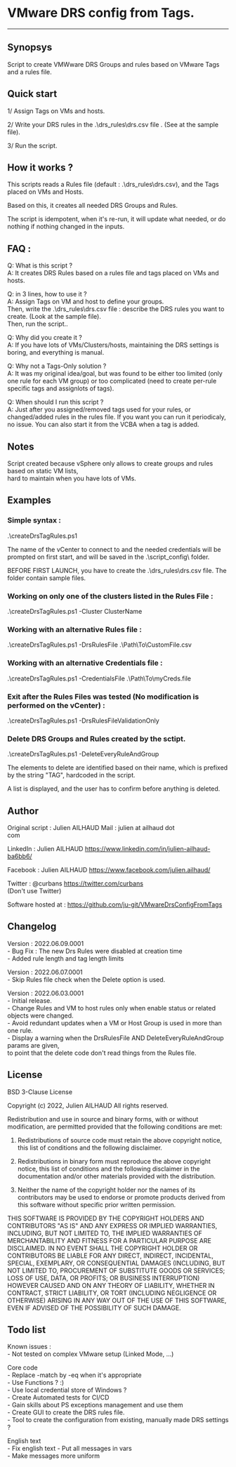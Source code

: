 # VMware DRS config from Tags.
----

## Synopsys 
  Script to create VMWware DRS Groups and rules based on VMware Tags and a rules file. 

## Quick start
  1/ Assign Tags on VMs and hosts.

  2/ Write your DRS rules in the .\drs_rules\drs.csv file . (See at the sample file).

  3/ Run the script.  

## How it works ? 
  This scripts reads a Rules file (default : .\drs_rules\drs.csv), and the Tags placed on VMs and Hosts.
  
  Based on this, it creates all needed DRS Groups and Rules.
  
  The script is idempotent, when it's re-run, it will update what needed,
  or do nothing if nothing changed in the inputs.

## FAQ : 

Q: What is this script ?  
A: It creates DRS Rules based on a rules file and tags placed on VMs and hosts.


Q: in 3 lines, how to use it ?  
A: Assign Tags on VM and host to define your groups.       
   Then, write the .\drs_rules\drs.csv file : describe the DRS rules you want to create. (Look at the sample file).       
   Then, run the script..

Q: Why did you create it ?  
A: If you have lots of VMs/Clusters/hosts, maintaining the DRS settings is boring, and everything is manual.

Q: Why not a Tags-Only solution ?  
A: It was my original idea/goal, but was found to be either too limited (only one rule
   for each VM group) or too complicated (need to create per-rule specific tags and assignlots of tags).

Q: When should I run this script ?  
A: Just after you assigned/removed tags used for your rules, or changed/added rules in the rules file.
    If you want you can run it periodicaly, no issue.
     You can also start it from the VCBA when a tag is added.
  
## Notes
Script created because vSphere only allows to create groups and rules based on static VM lists,  
hard to maintain when you have lots of VMs.

## Examples 

### Simple syntax :

.\createDrsTagRules.ps1
  
The name of the vCenter to connect to and the needed credentials will be prompted on first  start, and will be saved in the .\script_config\ folder.

BEFORE FIRST LAUNCH, you have to create the .\drs_rules\drs.csv file. The folder contain sample files.

### Working on only one of the clusters listed in the Rules File : 

.\createDrsTagRules.ps1 -Cluster ClusterName

### Working with an alternative Rules file :

.\createDrsTagRules.ps1 -DrsRulesFile .\Path\To\CustomFile.csv

### Working with an alternative Credentials file :

.\createDrsTagRules.ps1 -CredentialsFile .\Path\To\myCreds.file

### Exit after the Rules Files was tested (No modification is performed on the vCenter) :

.\createDrsTagRules.ps1 -DrsRulesFileValidationOnly

### Delete DRS Groups and Rules created by the sctipt.

.\createDrsTagRules.ps1 -DeleteEveryRuleAndGroup
  
The elements to delete are identified based on their name, which is prefixed by the string "TAG", hardcoded in the script.
  
A list is displayed, and the user has to confirm before anything is deleted.

## Author

Original script : 
Julien AILHAUD
Mail :    julien  at ailhaud dot  
 com

LinkedIn  : Julien AILHAUD  https://www.linkedin.com/in/julien-ailhaud-ba6bb6/

Facebook  : Julien AILHAUD  https://www.facebook.com/julien.ailhaud/

Twitter   : @curbans https://twitter.com/curbans  
(Don't use Twitter)

Software hosted at : https://github.com/ju-git/VMwareDrsConfigFromTags

## Changelog

Version : 2022.06.09.0001  
    - Bug Fix : The new Drs Rules were disabled at creation time  
    - Added rule length and tag length limits

Version : 2022.06.07.0001  
    - Skip Rules file check when the Delete option is used.

Version : 2022.06.03.0001  
    - Initial release.  
    - Change Rules and VM to host rules only when enable status or related objects were changed.  
    - Avoid redundant updates when a VM or Host Group is used in more than one rule.  
    - Display a warning when the DrsRulesFile AND DeleteEveryRuleAndGroup params are given,  
      to point that the delete code don't read things from the Rules file.  

## License

BSD 3-Clause License

Copyright (c) 2022, Julien AILHAUD
All rights reserved.

Redistribution and use in source and binary forms, with or without
modification, are permitted provided that the following conditions are met:

1. Redistributions of source code must retain the above copyright notice, this
   list of conditions and the following disclaimer.

2. Redistributions in binary form must reproduce the above copyright notice,
   this list of conditions and the following disclaimer in the documentation
   and/or other materials provided with the distribution.

3. Neither the name of the copyright holder nor the names of its
   contributors may be used to endorse or promote products derived from
   this software without specific prior written permission.

THIS SOFTWARE IS PROVIDED BY THE COPYRIGHT HOLDERS AND CONTRIBUTORS "AS IS"
AND ANY EXPRESS OR IMPLIED WARRANTIES, INCLUDING, BUT NOT LIMITED TO, THE
IMPLIED WARRANTIES OF MERCHANTABILITY AND FITNESS FOR A PARTICULAR PURPOSE ARE
DISCLAIMED. IN NO EVENT SHALL THE COPYRIGHT HOLDER OR CONTRIBUTORS BE LIABLE
FOR ANY DIRECT, INDIRECT, INCIDENTAL, SPECIAL, EXEMPLARY, OR CONSEQUENTIAL
DAMAGES (INCLUDING, BUT NOT LIMITED TO, PROCUREMENT OF SUBSTITUTE GOODS OR
SERVICES; LOSS OF USE, DATA, OR PROFITS; OR BUSINESS INTERRUPTION) HOWEVER
CAUSED AND ON ANY THEORY OF LIABILITY, WHETHER IN CONTRACT, STRICT LIABILITY,
OR TORT (INCLUDING NEGLIGENCE OR OTHERWISE) ARISING IN ANY WAY OUT OF THE USE
OF THIS SOFTWARE, EVEN IF ADVISED OF THE POSSIBILITY OF SUCH DAMAGE.


## Todo list

Known issues :  
    - Not tested on complex VMware setup (Linked Mode, ...)


Core code  
    - Replace -match by -eq when it's appropriate  
    - Use Functions ? :)  
    - Use local credential store of Windows ?  
    - Create Automated tests for CI/CD  
    - Gain skills about PS exceptions management and use them  
    - Create GUI to create the DRS rules file.  
    - Tool to create the configuration from existing, manually made DRS settings ?

English text  
    - Fix english text
    - Put all messages in vars  
    - Make messages more uniform

